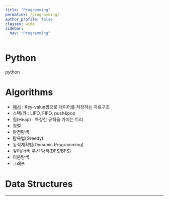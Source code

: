 ```yaml
---
title: "Programming"
permalink: /programming/
author_profile: false
classes: wide
sidebar:
  nav: "Programming"
---
```


# Python
python

# Algorithms
- [해시](/ml/hash) : Key-value쌍으로 데이터를 저장하는 자료구조
- 스택/큐 : LIFO, FIFO, push&pop
- 힙(Heap) : 특정한 규칙을 가지는 트리
- 정렬
- 완전탐색
- 탐욕법(Greedy)
- 동적계획법(Dynamic Programming)
- 깊이/너비 우선 탐색(DFS/BFS)
- 이분탐색
- 그래프

# Data Structures

---
